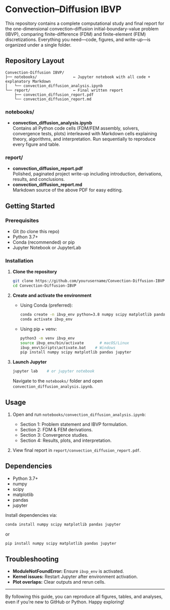 # Convection–Diffusion IBVP

This repository contains a complete computational study and final report for the one-dimensional convection–diffusion initial-boundary-value problem (IBVP), comparing finite-difference (FDM) and finite-element (FEM) discretizations. Everything you need—code, figures, and write-up—is organized under a single folder.

## Repository Layout

```
Convection-Diffusion IBVP/
├── notebooks/                ← Jupyter notebook with all code + explanatory Markdown
│   └── convection_diffusion_analysis.ipynb
└── report/                   ← Final written report
    ├── convection_diffusion_report.pdf
    └── convection_diffusion_report.md
```

### notebooks/
- **convection_diffusion_analysis.ipynb**  
  Contains all Python code cells (FDM/FEM assembly, solvers, convergence tests, plots) interleaved with Markdown cells explaining theory, algorithms, and interpretation. Run sequentially to reproduce every figure and table.

### report/
- **convection_diffusion_report.pdf**  
  Polished, paginated project write-up including introduction, derivations, results, and conclusions.
- **convection_diffusion_report.md**  
  Markdown source of the above PDF for easy editing.

## Getting Started

### Prerequisites
- Git (to clone this repo)
- Python 3.7+
- Conda (recommended) or pip
- Jupyter Notebook or JupyterLab

### Installation

1. **Clone the repository**
   ```bash
   git clone https://github.com/yourusername/Convection-Diffusion-IBVP.git
   cd Convection-Diffusion-IBVP
   ```

2. **Create and activate the environment**
   - Using Conda (preferred):
     ```bash
     conda create -n ibvp_env python=3.8 numpy scipy matplotlib pandas jupyter
     conda activate ibvp_env
     ```
   - Using pip + venv:
     ```bash
     python3 -m venv ibvp_env
     source ibvp_env/bin/activate       # macOS/Linux
     ibvp_env\Scripts\activate.bat    # Windows
     pip install numpy scipy matplotlib pandas jupyter
     ```

3. **Launch Jupyter**
   ```bash
   jupyter lab    # or jupyter notebook
   ```
   Navigate to the `notebooks/` folder and open `convection_diffusion_analysis.ipynb`.

## Usage

1. Open and run `notebooks/convection_diffusion_analysis.ipynb`:
   - Section 1: Problem statement and IBVP formulation.
   - Section 2: FDM & FEM derivations.
   - Section 3: Convergence studies.
   - Section 4: Results, plots, and interpretation.

2. View final report in `report/convection_diffusion_report.pdf`.

## Dependencies

- Python 3.7+
- numpy
- scipy
- matplotlib
- pandas
- jupyter

Install dependencies via:
```bash
conda install numpy scipy matplotlib pandas jupyter
```
or
```bash
pip install numpy scipy matplotlib pandas jupyter
```

## Troubleshooting

- **ModuleNotFoundError:** Ensure `ibvp_env` is activated.
- **Kernel issues:** Restart Jupyter after environment activation.
- **Plot overlaps:** Clear outputs and rerun cells.

---

By following this guide, you can reproduce all figures, tables, and analyses, even if you’re new to GitHub or Python. Happy exploring!

